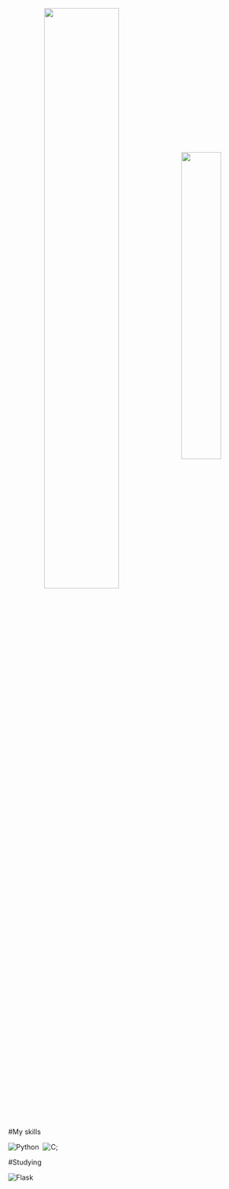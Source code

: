 <div  align="center" style="margin-bottom:100px">
<img width=55% align="center"  src="https://github-readme-streak-stats.herokuapp.com?user=henrique1201&theme=radical&mode=weekly" />
<img width=40% align="center" src="https://github-readme-stats-git-main-henrique1201.vercel.app/api/top-langs/?username=henrique1201&show_icons=true&theme=radical&layout=compact" />
</div>
 
 &nbsp;
 &nbsp;

#My skills

![Python](https://img.shields.io/badge/Python-14354C?style=for-the-badge&logo=python&logoColor=white)&nbsp;
![C](https://img.shields.io/badge/c-%2300599C.svg?style=for-the-badge&logo=c&logoColor=white);

#Studying

![Flask](https://img.shields.io/badge/Flask-000000?style=for-the-badge&logo=flask&logoColor=white)&nbsp;
